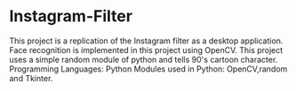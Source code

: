 # Instagram-Filter
This project is a replication of the Instagram filter as a desktop application. 
Face recognition is implemented in this project using OpenCV. 
This project uses a simple random module of python and tells 90's cartoon character.
Programming Languages: Python
Modules used in Python: OpenCV,random and Tkinter.


